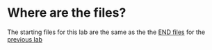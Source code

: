 # Where are the files?

The starting files for this lab are the same as the the [END files](https://github.com/microsoft/copilot-camp/tree/main/src/extend-m365-copilot/path-e-lab04-enhance-api-plugin/trey-research-lab04-END) for the [previous lab](https://microsoft.github.io/copilot-camp/pages/extend-m365-copilot/04-enhance-api-plugin/)
